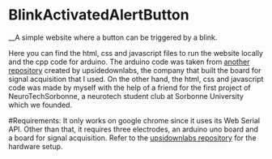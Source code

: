 # BlinkActivatedAlertButton
__A simple website where a button can be triggered by a blink.

Here you can find the html, css and javascript files to run the website locally and the cpp code for arduino.
The arduino code was taken from [another repository](https://github.com/upsidedownlabs/BioAmp-EXG-Pill) created by upsidedownlabs, the company that built the board for signal acquisition that I used.
On the other hand, the html, css and javascript code was made by myself with the help of a friend for the first project of NeuroTechSorbonne, a neurotech student club at Sorbonne University which we founded.

#Requirements: It only works on google chrome since it uses its Web Serial API. Other than that, it requires three electrodes, an arduino uno board and a board for signal acquisition. Refer to the [upsidownlabs repository](https://github.com/upsidedownlabs/BioAmp-EXG-Pill) for the hardware setup.
